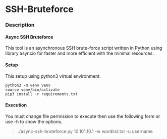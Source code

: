 # SSH-Bruteforce
### Description

#### Async SSH Bruteforce
This tool is an asynchronous SSH brute-force script written in Python using library asyncio for faster and more efficient with the minimal resources.

#### Setup
This setup using python3 virtual environment.
```
python3 -m venv venv
source venv/bin/activate
pip3 install -r requirements.txt
```

#### Execution
You must change file permission to execute then use the following form or use -h to show the options.
> ./async-ssh-bruteforce.py 10.101.10.1 -w wordlist.txt -u username
